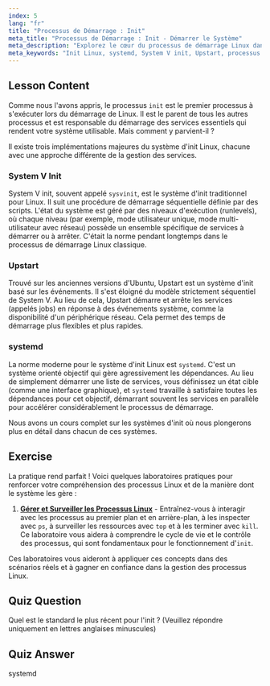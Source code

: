 ```yaml
---
index: 5
lang: "fr"
title: "Processus de Démarrage : Init"
meta_title: "Processus de Démarrage : Init - Démarrer le Système"
meta_description: "Explorez le cœur du processus de démarrage Linux dans ce guide pour débutants. Apprenez les différents systèmes init Linux, incluant le traditionnel System V, Upstart, et la norme moderne, systemd. Comprenez comment ces systèmes démarrent et gèrent les services sur votre machine."
meta_keywords: "Init Linux, systemd, System V init, Upstart, processus de démarrage Linux, tutoriel Linux, Linux débutant, guide Linux"
---
```


## Lesson Content

Comme nous l'avons appris, le processus `init` est le premier processus à s'exécuter lors du démarrage de Linux. Il est le parent de tous les autres processus et est responsable du démarrage des services essentiels qui rendent votre système utilisable. Mais comment y parvient-il ?

Il existe trois implémentations majeures du système d'init Linux, chacune avec une approche différente de la gestion des services.

### System V Init

System V init, souvent appelé `sysvinit`, est le système d'init traditionnel pour Linux. Il suit une procédure de démarrage séquentielle définie par des scripts. L'état du système est géré par des niveaux d'exécution (runlevels), où chaque niveau (par exemple, mode utilisateur unique, mode multi-utilisateur avec réseau) possède un ensemble spécifique de services à démarrer ou à arrêter. C'était la norme pendant longtemps dans le processus de démarrage Linux classique.

### Upstart

Trouvé sur les anciennes versions d'Ubuntu, Upstart est un système d'init basé sur les événements. Il s'est éloigné du modèle strictement séquentiel de System V. Au lieu de cela, Upstart démarre et arrête les services (appelés jobs) en réponse à des événements système, comme la disponibilité d'un périphérique réseau. Cela permet des temps de démarrage plus flexibles et plus rapides.

### systemd

La norme moderne pour le système d'init Linux est `systemd`. C'est un système orienté objectif qui gère agressivement les dépendances. Au lieu de simplement démarrer une liste de services, vous définissez un état cible (comme une interface graphique), et `systemd` travaille à satisfaire toutes les dépendances pour cet objectif, démarrant souvent les services en parallèle pour accélérer considérablement le processus de démarrage.

Nous avons un cours complet sur les systèmes d'init où nous plongerons plus en détail dans chacun de ces systèmes.

## Exercise

La pratique rend parfait ! Voici quelques laboratoires pratiques pour renforcer votre compréhension des processus Linux et de la manière dont le système les gère :

1. **[Gérer et Surveiller les Processus Linux](https://labex.io/fr/labs/comptia-manage-and-monitor-linux-processes-590864)** - Entraînez-vous à interagir avec les processus au premier plan et en arrière-plan, à les inspecter avec `ps`, à surveiller les ressources avec `top` et à les terminer avec `kill`. Ce laboratoire vous aidera à comprendre le cycle de vie et le contrôle des processus, qui sont fondamentaux pour le fonctionnement d'`init`.

Ces laboratoires vous aideront à appliquer ces concepts dans des scénarios réels et à gagner en confiance dans la gestion des processus Linux.

## Quiz Question

Quel est le standard le plus récent pour l'init ? (Veuillez répondre uniquement en lettres anglaises minuscules)

## Quiz Answer

systemd
